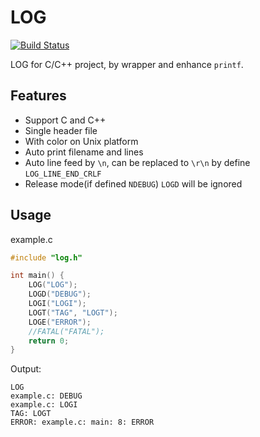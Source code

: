 # LOG

[![Build Status](https://github.com/shuai132/LOG/workflows/build/badge.svg)](https://github.com/shuai132/LOG/actions?workflow=build)

LOG for C/C++ project, by wrapper and enhance `printf`.

## Features

* Support C and C++
* Single header file
* With color on Unix platform
* Auto print filename and lines
* Auto line feed by `\n`, can be replaced to `\r\n` by define `LOG_LINE_END_CRLF`
* Release mode(if defined `NDEBUG`) `LOGD` will be ignored

## Usage

example.c
```c
#include "log.h"

int main() {
    LOG("LOG");
    LOGD("DEBUG");
    LOGI("LOGI");
    LOGT("TAG", "LOGT");
    LOGE("ERROR");
    //FATAL("FATAL");
    return 0;
}
```

Output:
```text
LOG
example.c: DEBUG
example.c: LOGI
TAG: LOGT
ERROR: example.c: main: 8: ERROR
```
